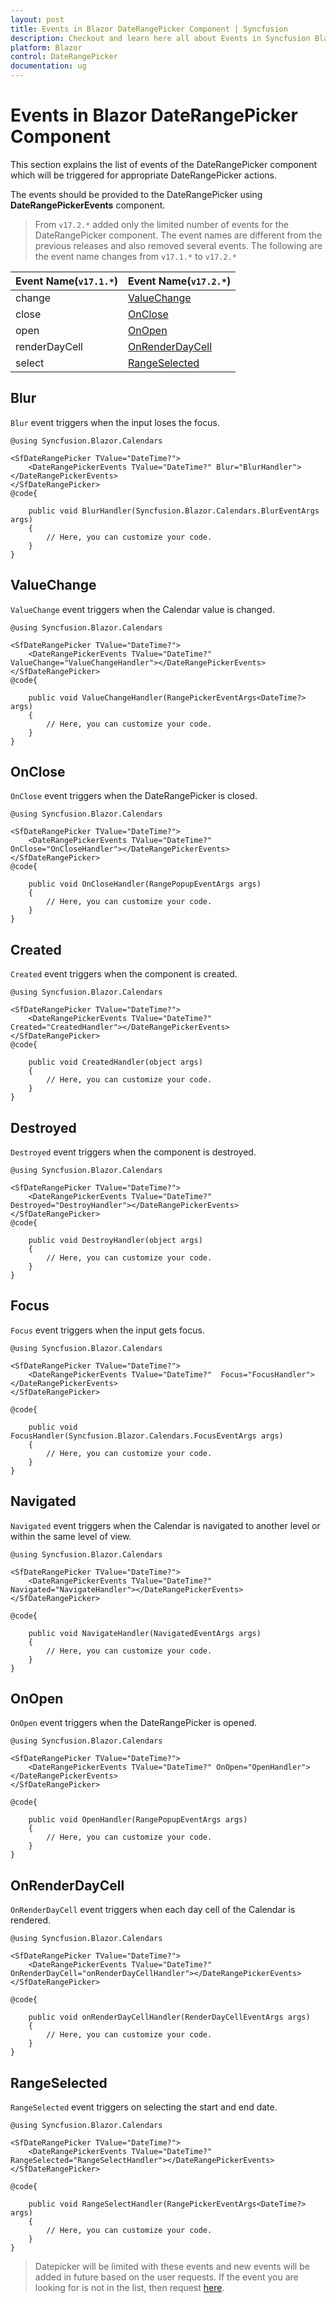 ```yaml
---
layout: post
title: Events in Blazor DateRangePicker Component | Syncfusion
description: Checkout and learn here all about Events in Syncfusion Blazor DateRangePicker component and much more.
platform: Blazor
control: DateRangePicker
documentation: ug
---
```


# Events in Blazor DateRangePicker Component

This section explains the list of events of the DateRangePicker component which will be triggered for appropriate DateRangePicker actions.

The events should be provided to the DateRangePicker using **DateRangePickerEvents** component.

> From `v17.2.*` added only the limited number of events for the DateRangePicker component. The event names are different from the previous releases and also removed several events. The following are the event name changes from `v17.1.*` to `v17.2.*`

Event Name(`v17.1.*`) |Event Name(`v17.2.*`)
-----|-----
change |[ValueChange](events/#valuechange)
close |[OnClose](events/#onclose)
open |[OnOpen](events/#onopen)
renderDayCell |[OnRenderDayCell](events/#onrenderdaycell)
select |[RangeSelected](events/#rangeselected)

## Blur

`Blur` event triggers when the input loses the focus.

```cshtml
@using Syncfusion.Blazor.Calendars

<SfDateRangePicker TValue="DateTime?">
    <DateRangePickerEvents TValue="DateTime?" Blur="BlurHandler"></DateRangePickerEvents>
</SfDateRangePicker>
@code{

    public void BlurHandler(Syncfusion.Blazor.Calendars.BlurEventArgs args)
    {
        // Here, you can customize your code.
    }
}
```

## ValueChange

`ValueChange` event triggers when the Calendar value is changed.

```cshtml
@using Syncfusion.Blazor.Calendars

<SfDateRangePicker TValue="DateTime?">
    <DateRangePickerEvents TValue="DateTime?" ValueChange="ValueChangeHandler"></DateRangePickerEvents>
</SfDateRangePicker>
@code{

    public void ValueChangeHandler(RangePickerEventArgs<DateTime?> args)
    {
        // Here, you can customize your code.
    }
}
```

## OnClose

`OnClose` event triggers when the DateRangePicker is closed.

```cshtml
@using Syncfusion.Blazor.Calendars

<SfDateRangePicker TValue="DateTime?">
    <DateRangePickerEvents TValue="DateTime?" OnClose="OnCloseHandler"></DateRangePickerEvents>
</SfDateRangePicker>
@code{

    public void OnCloseHandler(RangePopupEventArgs args)
    {
        // Here, you can customize your code.
    }
}
```

## Created

`Created` event triggers when the component is created.

```cshtml
@using Syncfusion.Blazor.Calendars

<SfDateRangePicker TValue="DateTime?">
    <DateRangePickerEvents TValue="DateTime?" Created="CreatedHandler"></DateRangePickerEvents>
</SfDateRangePicker>
@code{

    public void CreatedHandler(object args)
    {
        // Here, you can customize your code.
    }
}
```

## Destroyed

`Destroyed` event triggers when the component is destroyed.

```cshtml
@using Syncfusion.Blazor.Calendars

<SfDateRangePicker TValue="DateTime?">
    <DateRangePickerEvents TValue="DateTime?" Destroyed="DestroyHandler"></DateRangePickerEvents>
</SfDateRangePicker>
@code{

    public void DestroyHandler(object args)
    {
        // Here, you can customize your code.
    }
}
```

## Focus

`Focus` event triggers when the input gets focus.

```cshtml
@using Syncfusion.Blazor.Calendars

<SfDateRangePicker TValue="DateTime?">
    <DateRangePickerEvents TValue="DateTime?"  Focus="FocusHandler"></DateRangePickerEvents>
</SfDateRangePicker>

@code{

    public void FocusHandler(Syncfusion.Blazor.Calendars.FocusEventArgs args)
    {
        // Here, you can customize your code.
    }
}
```

## Navigated

`Navigated` event triggers when the Calendar is navigated to another level or within the same level of view.

```cshtml
@using Syncfusion.Blazor.Calendars

<SfDateRangePicker TValue="DateTime?">
    <DateRangePickerEvents TValue="DateTime?" Navigated="NavigateHandler"></DateRangePickerEvents>
</SfDateRangePicker>

@code{

    public void NavigateHandler(NavigatedEventArgs args)
    {
        // Here, you can customize your code.
    }
}
```

## OnOpen

`OnOpen` event triggers when the DateRangePicker is opened.

```cshtml
@using Syncfusion.Blazor.Calendars

<SfDateRangePicker TValue="DateTime?">
    <DateRangePickerEvents TValue="DateTime?" OnOpen="OpenHandler"></DateRangePickerEvents>
</SfDateRangePicker>

@code{

    public void OpenHandler(RangePopupEventArgs args)
    {
        // Here, you can customize your code.
    }
}
```

## OnRenderDayCell

`OnRenderDayCell` event triggers when each day cell of the Calendar is rendered.

```cshtml
@using Syncfusion.Blazor.Calendars

<SfDateRangePicker TValue="DateTime?">
    <DateRangePickerEvents TValue="DateTime?" OnRenderDayCell="onRenderDayCellHandler"></DateRangePickerEvents>
</SfDateRangePicker>

@code{

    public void onRenderDayCellHandler(RenderDayCellEventArgs args)
    {
        // Here, you can customize your code.
    }
}
```

## RangeSelected

`RangeSelected` event triggers on selecting the start and end date.

```cshtml
@using Syncfusion.Blazor.Calendars

<SfDateRangePicker TValue="DateTime?">
    <DateRangePickerEvents TValue="DateTime?" RangeSelected="RangeSelectHandler"></DateRangePickerEvents>
</SfDateRangePicker>

@code{

    public void RangeSelectHandler(RangePickerEventArgs<DateTime?> args)
    {
        // Here, you can customize your code.
    }
}
```

> Datepicker will be limited with these events and new events will be added in future based on the user requests. If the event you are looking for is not in the list, then request [here](https://www.syncfusion.com/feedback/blazor-components).
